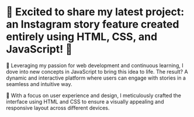 # 🚀 Excited to share my latest project: an Instagram story feature created entirely using HTML, CSS, and JavaScript! 🎉

🌟 Leveraging my passion for web development and continuous learning, I dove into new concepts in JavaScript to bring this idea to life. The result? A dynamic and interactive platform where users can engage with stories in a seamless and intuitive way.

🎨 With a focus on user experience and design, I meticulously crafted the interface using HTML and CSS to ensure a visually appealing and responsive layout across different devices.
 
